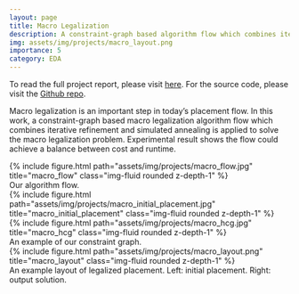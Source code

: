 ```yaml
---
layout: page
title: Macro Legalization
description: A constraint-graph based algorithm flow which combines iterative refinement and simulated annealing to solve the macro legalization problem.
img: assets/img/projects/macro_layout.png
importance: 5
category: EDA
---
```


To read the full project report, please visit <a href="https://kevinchang73.github.io/assets/pdf/macro.pdf">here</a>. For the source code, please visit the <a href="https://github.com/kevinchang73/2021Spring_PD_Final_Project">Github repo</a>.

Macro legalization is an important step in today’s placement flow. In this work, a constraint-graph based macro legalization algorithm flow which combines iterative refinement and simulated annealing is applied to solve the macro legalization problem. Experimental result shows the flow could achieve a balance between cost and runtime.

<div class="row justify-content-md-center">
    <div class="col-sm-4 mt-3 mt-md-0">
        {% include figure.html path="assets/img/projects/macro_flow.jpg" title="macro_flow" class="img-fluid rounded z-depth-1" %}
    </div>
</div>
<div class="caption">
    Our algorithm flow.
</div>

<div class="row">
    <div class="col-sm-3 mt-3 mt-md-0">
        {% include figure.html path="assets/img/projects/macro_initial_placement.jpg" title="macro_initial_placement" class="img-fluid rounded z-depth-1" %}
    </div>
    <div class="col-sm-9 mt-3 mt-md-0">
        {% include figure.html path="assets/img/projects/macro_hcg.jpg" title="macro_hcg" class="img-fluid rounded z-depth-1" %}
    </div>
</div>
<div class="caption">
    An example of our constraint graph.
</div>

<div class="row">
    <div class="col-sm mt-3 mt-md-0">
        {% include figure.html path="assets/img/projects/macro_layout.png" title="macro_layout" class="img-fluid rounded z-depth-1" %}
    </div>
</div>
<div class="caption">
    An example layout of legalized placement. Left: initial placement. Right: output solution.
</div>
